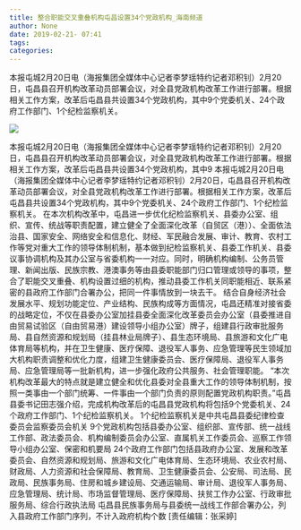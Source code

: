 ```yaml
---
title: 整合职能交叉重叠机构屯昌设置34个党政机构_海南频道
author: None
date: 2019-02-21- 07:41
tags: 
categories: 
---
```

本报屯城2月20日电（海报集团全媒体中心记者李梦瑶特约记者邓积钊）2月20日，屯昌县召开机构改革动员部署会议，对全县党政机构改革工作进行部署。根据相关工作方案，改革后屯昌县共设置34个党政机构，其中9个党委机关、24个政府工作部门、1个纪检监察机关。
<!-- more -->
                
<img align="center" border="0" src="http://p2.ifengimg.com/a/2016/0810/204c433878d5cf9size1_w16_h16.png" />
                
            
本报屯城2月20日电（海报集团全媒体中心记者李梦瑶特约记者邓积钊）2月20日，屯昌县召开机构改革动员部署会议，对全县党政机构改革工作进行部署。根据相关工作方案，改革后屯昌县共设置34个党政机构，其中9
本报屯城2月20日电（海报集团全媒体中心记者李梦瑶特约记者邓积钊）2月20日，屯昌县召开机构改革动员部署会议，对全县党政机构改革工作进行部署。根据相关工作方案，改革后屯昌县共设置34个党政机构，其中9个党委机关、24个政府工作部门、1个纪检监察机关。
在本次机构改革中，屯昌进一步优化纪检监察机关、县委办公室、组织、宣传、统战等职责配置，建立健全了全面深化改革（自贸区（港））、全面依法治县、国家安全、网络安全和信息化、财经、军民融合发展、审计、教育、农村工作等党对重大工作的领导体制机制，基本做到纪检监察机关、县委工作机关、县委议事协调机构及其办公室与省委机构一一对应。同时，明确机构编制、公务员管理、新闻出版、民族宗教、港澳事务等由县委职能部门归口管理或领导的事项，整合了职能交叉重叠、机构设置过细的机构，推动县委工作机关同职能相近、联系紧密的县政府工作部门合署办公，把同一件事情放到一块去干。
结合自身经济社会发展水平、规划功能定位、产业结构、民族构成等方面情况，屯昌还精准对接省委的战略定位，不仅在县委办公室加挂县委全面深化改革委员会办公室（县委推进自由贸易试验区（自由贸易港）建设领导小组办公室）牌子，组建县行政审批服务局、县自然资源和规划局（挂县林业局牌子）、县生态环境局、县旅游和文化广电体育局等机构，并在卫生健康、医疗保障、退役军人事务、应急管理等民生领域加大机构职责调整和优化力度，组建卫生健康委员会、医疗保障局、退役军人事务局、应急管理局等一批新机构，进一步强化政府公共服务、社会管理职能。
“本次机构改革最大的特点就是建立健全和优化县委对全县重大工作的领导体制机制，按照一类事由一个部门统筹、一件事由一个部门负责的原则配置党政机构职责。”屯昌县委书记田志强介绍，完成机构改革后的屯昌县党政机构将包括9个党委机关、24个政府工作部门、1个纪检监察机关。
1个纪检监察机关是中共屯昌县委纪律检查委员会监察委员会机关
9个党政机构包括县委办公室、组织部、宣传部、统一战线工作部、政法委员会、机构编制委员会办公室、直属机关工作委员会、巡察工作领导小组办公室、保密和机要局
24个政府工作部门包括县政府办公室、发展和改革委员会、自然资源和规划局、旅游和文化广电体育局、生态环境局、农业农村局、财政局、人力资源和社会保障局、教育局、卫生健康委员会、公安局、司法局、民政局、民族事务局、住房和城乡建设局、交通运输局、审计局、退役军人事务局、应急管理局、统计局、市场监督管理局、医疗保障局、扶贫工作办公室、行政审批服务局、综合行政执法局
屯昌县民族事务局与县委统一战线工作部合署办公，列入县政府工作部门序列，不计入政府机构个数
[责任编辑：张采婷]
            
